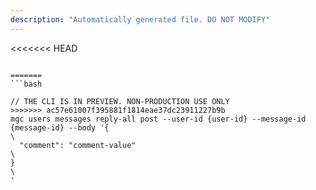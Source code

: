 ```yaml
---
description: "Automatically generated file. DO NOT MODIFY"
---
```


<<<<<<< HEAD
```cli

=======
```bash

// THE CLI IS IN PREVIEW. NON-PRODUCTION USE ONLY
>>>>>>> ac57e61007f395881f1814eae37dc23911227b9b
mgc users messages reply-all post --user-id {user-id} --message-id {message-id} --body '{\
  "comment": "comment-value"\
}\
'

```